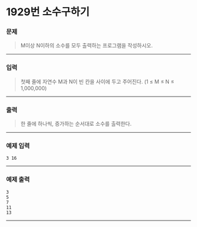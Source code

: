 # 1929번 소수구하기
### 문제
> M이상 N이하의 소수를 모두 출력하는 프로그램을 작성하시오.
---
### 입력
> 첫째 줄에 자연수 M과 N이 빈 칸을 사이에 두고 주어진다. (1 ≤ M ≤ N ≤ 1,000,000)
---
### 출력
> 한 줄에 하나씩, 증가하는 순서대로 소수를 출력한다.
---
### 예제 입력
```
3 16
```
---
### 예제 출력
```
3
5
7
11
13
```
---